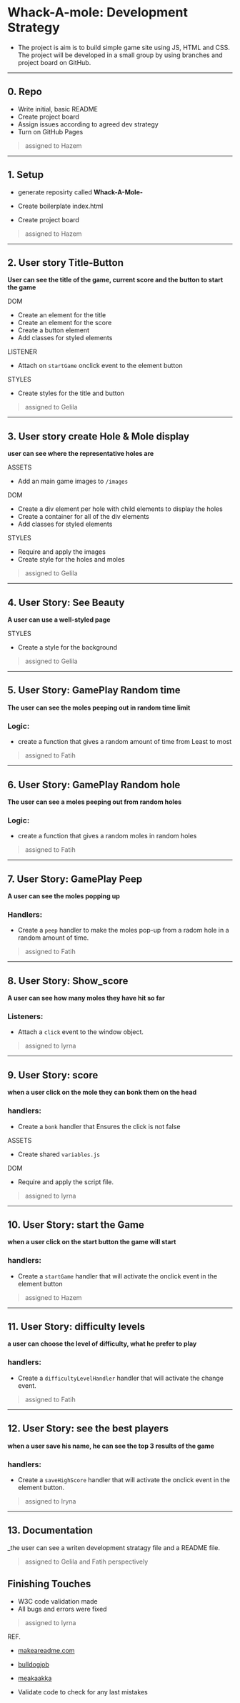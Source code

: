 # Whack-A-mole: Development Strategy

- The project is aim is to build simple game site using JS, HTML and CSS.
The project will be developed in a small group by using branches and project board on GitHub.


---

## 0. Repo

- Write initial, basic README
 - Create project board 
 - Assign issues according to agreed dev strategy
 - Turn on GitHub Pages

 > assigned to Hazem
---

## 1. Setup
- generate reposirty called **Whack-A-Mole-**
* Create boilerplate index.html
- Create project board

> assigned to Hazem
---

## 2. User story Title-Button 
 	
__User can see the title of the game, current  score and the button to start the game__

DOM
-	Create an element for the title
-	Create an element for the score
-	Create a button element
-	Add classes for styled elements

LISTENER 
-	Attach on `startGame` onclick event to the element button

STYLES 
-	Create styles for the title and button

> assigned to Gelila
---


## 3.	User story  create Hole & Mole  display 
__user can see where the  representative holes are__

ASSETS 
-	Add an  main game images  to `/images` 

DOM
-	Create a div element per hole with child elements to display the holes 
-	Create a container for all of the div elements
-	Add classes for styled elements

STYLES 
-	Require and apply the images
-	Create style for the holes and moles

> assigned to Gelila
---



## 4.  User Story: See Beauty 				
__A user can use a well-styled page__

STYLES 
-	Create a style for the background

> assigned to Gelila
---


## 5. User Story: GamePlay Random time 

__The user can see the moles peeping out in random time limit__

### Logic:

* create a function that gives a random amount of time from Least to most  


> assigned to Fatih
---

## 6. User Story: GamePlay Random hole

__The user can see a moles peeping out from random holes__

### Logic:

* create a function that gives a random moles in random holes 

> assigned to Fatih
---

## 7. User Story: GamePlay Peep

__A user can see the moles popping up__


### Handlers:

* Create a `peep` handler to make the moles pop-up from a radom hole in a random amount of time.

> assigned to Fatih
---
## 8. User Story: Show_score

__A user can see how many moles they have hit so far__


### Listeners:

- Attach a `click` event to the window object.

> assigned to Iyrna
---
## 9. User Story: score

__when a user click on the mole they can bonk them on the head__


### handlers:

- Create a `bonk` handler that Ensures the click is not false

ASSETS 
-	Create  shared  `variables.js`

DOM
- Require and apply the script file.

> assigned to Iyrna
---
## 10. User Story: start the Game

__when a user click on the start button the game will start__


### handlers:

- Create a `startGame` handler that will activate the onclick event in the element button 

> assigned to Hazem
---

## 11. User Story: difficulty levels

__a user can choose the level of difficulty, what he prefer to play__


### handlers:

- Create a `difficultyLevelHandler` handler that will activate the change event. 

> assigned to Fatih
---

## 12. User Story: see the best players

__when a user save his name, he can see the top 3 results of the game__


### handlers:

- Create a `saveHighScore` handler that will activate the onclick event in the element button. 

> assigned to Iryna
---

## 13. Documentation
_the user can see a writen development stratagy file and a README file.

> assigned to Gelila and Fatih perspectively


## Finishing Touches


- W3C code validation made
- All bugs and errors were fixed

> assigned to Iyrna

REF.
-  [makeareadme.com](https://www.makeareadme.com/)

-  [bulldogjob](https://bulldogjob.com/news/449-how-to-write-a-good-readme-for-your-github-project)

-  [meakaakka](https://medium.com/@meakaakka/a-beginners-guide-to-writing-a-kickass-readme-7ac01da88ab3)

- Validate code to check for any last mistakes

